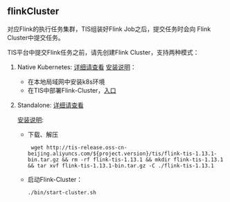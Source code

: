 ## flinkCluster 

对应Flink的执行任务集群，TIS组装好Flink Job之后，提交任务时会向 Flink Cluster中提交任务。

TIS平台中提交Flink任务之前，请先创建Flink Cluster，支持两种模式：

1. Native Kubernetes: [详细请查看](https://nightlies.apache.org/flink/flink-docs-release-1.14/docs/deployment/resource-providers/native_kubernetes/)
   [安装说明](http://tis.pub/docs/install/flink-cluster/)：
      - 在本地局域网中安装k8s环境
      - 在TIS中部署Flink-Cluster，[入口](/base/flink-cluster)

2. Standalone: [详细请查看](https://nightlies.apache.org/flink/flink-docs-release-1.14/docs/deployment/resource-providers/standalone/overview/)
   
   [安装说明](http://tis.pub/docs/install/flink-cluster/standalone/):
      - 下载、解压
        ```shell script
         wget http://tis-release.oss-cn-beijing.aliyuncs.com/${project.version}/tis/flink-tis-1.13.1-bin.tar.gz && rm -rf flink-tis-1.13.1 && mkdir flink-tis-1.13.1 && tar xvf flink-tis-1.13.1-bin.tar.gz -C ./flink-tis-1.13.1
        ```
      - 启动Flink-Cluster：
         ```shell script
         ./bin/start-cluster.sh
         ```
